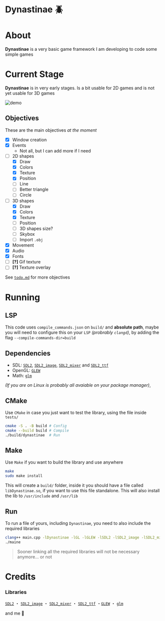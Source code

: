 # Dynastinae 🪲
# About
**Dynastinae** is a very basic game framework I am developing to code some simple games

# Current Stage
**Dynastinae** is in very early stages. Is a bit usable for 2D games and is not yet usable for 3D games

![demo](media/demo.gif)
<!-- ![demo2](media/demo2.png) -->
<!-- ![demo3](media/demo3.png) -->


## Objectives
These are the main objectives *at the moment*
- [X] Window creation
- [X] Events
	+ Not all, but I can add more if I need
- [ ] 2D shapes
	+ [X] Draw
	+ [X] Colors
	+ [X] Texture
	+ [X] Position
	+ [ ] Line
	+ [ ] Better triangle
	+ [ ] Circle
- [ ] 3D shapes
	+ [X] Draw
	+ [X] Colors
	+ [X] Texture
	+ [ ] Position
	+ [ ] 3D shapes size?
	+ [ ] Skybox
	+ [ ] Import `.obj`
- [X] Movement
- [X] Audio
- [X] Fonts
- [ ] **[?]** Gif texture
- [ ] **[?]** Texture overlay

See [`todo.md`](todo.md) for more objectives

# Running
## LSP
This code uses `compile_commands.json` on `build/` and **absolute path**, maybe you will need to configure this on your `LSP` *(probrably `clangd`)*, by adding the flag `--compile-commands-dir=build`

## Dependencies
- SDL: [`SDL2`](https://www.libsdl.org/), [`SDL2_image`](https://wiki.libsdl.org/SDL2_image/FrontPage), [`SDL2_mixer`](https://www.libsdl.org/projects/mixer/) and [`SDL2_ttf`](https://wiki.libsdl.org/SDL2_ttf/FrontPage)
- OpenGL: [`GLEW`](https://glew.sourceforge.net/)
- Math: [`glm`](https://github.com/g-truc/glm)

*(If you are on Linux is probably all avaiable on your package manager)*,

## CMake
Use `CMake` in case you just want to test the library, using the file inside `tests/`
```sh
cmake -S . -B build # Config
cmake --build build # Compile
./build/dynastinae  # Run
```

## Make
Use `Make` if you want to build the library and use anywhere
```sh
make
sudo make install
```
This will create a `build/` folder, inside it you should have a file called `libDynastinae.so`, if you want to use this file standalone. This will also install the lib to `/usr/include` and `/usr/lib`

## Run
To run a file of yours, including `Dynastinae`, you need to also include the required libraries
```sh
clang++ main.cpp -lDynastinae -lGL -lGLEW -lSDL2 -lSDL2_image -lSDL2_mixer -lSDL2_ttf -o main
./maine
```

>Sooner linking all the required libraries will not be necessary anymore... or not

# Credits
### Libraries
[`SDL2`](https://www.libsdl.org/) ・ [`SDL2_image`](https://wiki.libsdl.org/SDL2_image/FrontPage) ・ [`SDL2_mixer`](https://www.libsdl.org/projects/mixer/) ・ [`SDL2_ttf`](https://wiki.libsdl.org/SDL2_ttf/FrontPage) ・[`GLEW`](https://glew.sourceforge.net/) ・ [`glm`](https://github.com/g-truc/glm)

and me 🦇 
